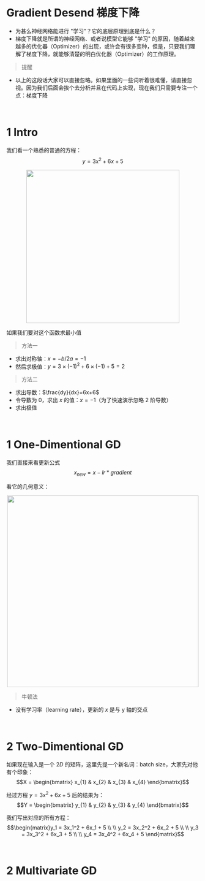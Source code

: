 &emsp;
# Gradient Desend 梯度下降
- 为甚么神经网络能进行 "学习"？它的底层原理到底是什么？
- 梯度下降就是所谓的神经网络、或者说模型它能够 "学习" 的原因，随着越来越多的优化器（Optimizer）的出现，或许会有很多变种，但是，只要我们理解了梯度下降，就能够清楚的明白优化器（Optimizer）的工作原理。

>提醒
- 以上的这段话大家可以直接忽略。如果里面的一些词听着很难懂，请直接忽视。因为我们后面会挨个去分析并且在代码上实现，现在我们只需要专注一个点：梯度下降

&emsp;
# 1 Intro
我们看一个熟悉的普通的方程：
$$y = 3x^2 + 6x + 5$$

<div align=center>
    <image src="imgs/function.png" width=400/>
</div>

如果我们要对这个函数求最小值
>方法一
- 求出对称轴：$x=-b/2a=-1$
- 然后求极值：$y=3\times(-1)^2 + 6\times (-1)+5=2$

>方法二
- 求出导数：$\frac{dy}{dx}=6x+6$
- 令导数为 $0$，求出 $x$ 的值：$x=-1$（为了快速演示忽略 $2$ 阶导数）
- 求出极值


&emsp;
# 1 One-Dimentional GD
我们直接来看更新公式
$$x_{new} = x - lr*gradient$$

看它的几何意义：
<div align=center>
    <image src="imgs/gradient-descent.png" width=500>
</div>

>牛顿法
- 没有学习率（learning rate），更新的 $x$ 是与 y 轴的交点


&emsp;
# 2 Two-Dimentional GD
如果现在输入是一个 $2D$ 的矩阵，这里先提一个新名词：batch size，大家先对他有个印象：
$$X = \begin{bmatrix}
x_{1} & x_{2} & x_{3} & x_{4}
\end{bmatrix}$$

经过方程 $y = 3x^2 + 6x + 5$ 后的结果为：
$$Y = \begin{bmatrix}
y_{1} & y_{2} & y_{3} & y_{4}
\end{bmatrix}$$

我们写出对应的所有方程：
$$\begin{matrix}y_1 = 3x_1^2 + 6x_1 + 5 \\ \\
y_2 = 3x_2^2 + 6x_2 + 5 \\ \\
y_3 = 3x_3^2 + 6x_3 + 5 \\ \\
y_4 = 3x_4^2 + 6x_4 + 5
\end{matrix}$$ 


&emsp;
# 2 Multivariate GD




